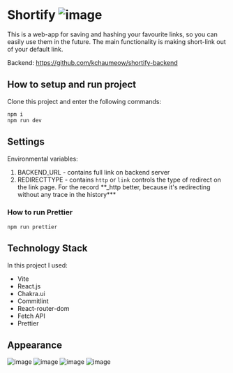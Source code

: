 # Shortify ![image](https://raw.githubusercontent.com/kchaumeow/shortify-frontend/main/public/vite.svg)

This is a web-app for saving and hashing your favourite links, so you can easily use them in the future. The main functionality is making short-link out of your default link.

Backend: https://github.com/kchaumeow/shortify-backend

## How to setup and run project

Clone this project and enter the following commands:

```
npm i
npm run dev
```

## Settings

Environmental variables:

1. BACKEND_URL - contains full link on backend server
2. REDIRECTTYPE - contains `http` or `link` controls the type of redirect on the link page. For the record \*\*\_http better, because it's redirecting without any trace in the history*\*\*

### How to run Prettier

```
npm run prettier
```
## Technology Stack

In this project I used:

- Vite
- React.js
- Chakra.ui
- Commitlint
- React-router-dom
- Fetch API
- Prettier

## Appearance

![image](https://github.com/kchaumeow/shortify-frontend/assets/71407757/3b28f115-1cc4-40cb-8629-7a16ffa0fda8)
![image](https://github.com/kchaumeow/shortify-frontend/assets/71407757/34d853dc-8738-41fe-88bf-404cf73c2899)
![image](https://github.com/kchaumeow/shortify-frontend/assets/71407757/dd0dc2c9-c43f-4eb0-a4c0-58fd782e05ea)
![image](https://github.com/kchaumeow/shortify-frontend/assets/71407757/e7127e0e-62a9-4eff-8876-da9ea5335347)
